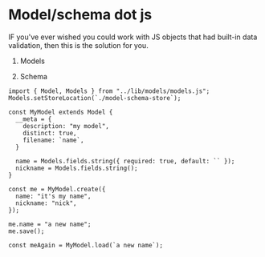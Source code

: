 # Model/schema dot js

IF you've ever wished you could work with JS objects that had built-in data validation, then this is the solution for you.

1. Models

2. Schema

```
import { Model, Models } from "../lib/models/models.js";
Models.setStoreLocation(`./model-schema-store`);

const MyModel extends Model {
  __meta = {
    description: "my model",
    distinct: true,
    filename: `name`,
  }

  name = Models.fields.string({ required: true, default: `` });
  nickname = Models.fields.string();
}

const me = MyModel.create({
  name: "it's my name",
  nickname: "nick",
});

me.name = "a new name";
me.save();

const meAgain = MyModel.load(`a new name`);

```
